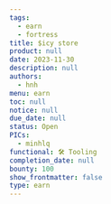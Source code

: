 ```yaml
---
tags:
  - earn
  - fortress
title: $icy store
product: null
date: 2023-11-30
description: null
authors:
  - hnh
menu: earn
toc: null
notice: null
due_date: null
status: Open
PICs:
  - minhlq
functional: 🛠️ Tooling
completion_date: null
bounty: 100
show_frontmatter: false
type: earn
---
```

